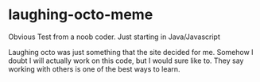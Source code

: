 # laughing-octo-meme
Obvious Test from a noob coder. Just starting in Java/Javascript

Laughing octo was just something that the site decided for me. Somehow I doubt I will actually work on this code, but I would sure like to. They say working with others is one of the best ways to learn. 
